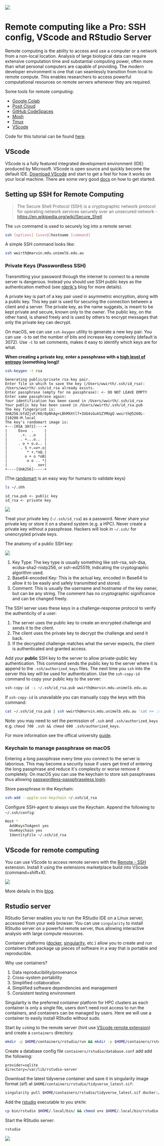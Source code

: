 ![](images/header.jpeg)

# Remote computing like a Pro: SSH config, VScode and RStudio Server

Remote computing is the ability to access and use a computer or a network from a non-local location. Analysis of large biological data can require extensive computation time and substantial computing power, often more than what personal computers are capable of providing. The modern developer environment is one that can seamlessly transition from local to remote compute. This enables researchers to access powerful computational resources on remote servers whenever they are required.

Some tools for remote computing:
- [Google Colab](https://colab.research.google.com/)
- [Posit Cloud](https://login.rstudio.cloud/login) 
- [GitHub CodeSpaces](https://github.com/features/codespaces)
- [Mosh](https://mosh.org/)
- [Tmux](https://github.com/tmux/tmux)
- [VScode](https://code.visualstudio.com/)

Code for this tutorial can be found [here](https://github.com/Wytamma/remote-computing-bioinfo-clinic).

## VScode

VScode is a fully featured integrated development environment (IDE) produced by Microsoft. VScode is open source and quickly become the default IDE. [Download VScode](https://code.visualstudio.com/Download) and start to get a feel for how it works on your local machine. There are some very good [docs](https://code.visualstudio.com/docs/getstarted/introvideos) on how to get started.

## Setting up SSH for Remote Computing

> The Secure Shell Protocol (SSH) is a cryptographic network protocol for operating network services securely over an unsecured network - https://en.wikipedia.org/wiki/Secure_Shell

The `ssh` commamd is used to securely log into a remote server.

```bash
ssh [options] [user@]hostname [command]
```

A simple SSH command looks like:

```bash
ssh wwirth@marvin.mdu.unimelb.edu.au
```

### Private Keys (Passwordless SSH)

Transmitting your password through the internet to connect to a remote server is dangerous. Instead you should use SSH public keys as the authentication method (see [rderik's](https://rderik.com/blog/understanding-ssh-keys-and-using-keychain-to-manage-passphrase-on-macos/#the-problem-with-passwords) blog for more details).

A private key is part of a key pair used in asymmetric encryption, along with a public key. This key pair is used for securing the connection between a client and a server. The private key, as the name suggests, is meant to be kept private and secure, known only to the owner. The public key, on the other hand, is shared freely and is used by others to encrypt messages that only the private key can decrypt.

On macOS, we can use `ssh-keygen` utility to generate a new key pair. You can use `-b` to set the number of bits and increase key complexity (default is 3072). Use `-C` to set comments, makes it easy to identify which keys are for what.

**When creating a private key, enter a passphrase with a [high level of entropy](https://xkcd.com/936/) (something long)!**

```bash
ssh-keygen -t rsa
```
```
Generating public/private rsa key pair.
Enter file in which to save the key (/Users/wwirth/.ssh/id_rsa): 
/Users/wwirth/.ssh/id_rsa already exists.
Enter passphrase (empty for no passphrase): <- DO NOT LEAVE EMPTY
Enter same passphrase again: 
Your identification has been saved in /Users/wwirth/.ssh/id_rsa
Your public key has been saved in /Users/wwirth/.ssh/id_rsa.pub
The key fingerprint is:
SHA256:bfdZjvF/K0/0pNhAg+LBhMXXtl7+3UG4sGukSZYMUgQ wwirth@5260L-210208-M.local
The key's randomart image is:
+---[RSA 3072]----+
|     Eo=o  .     |
|      .+. ..o    |
|      . +...o..  |
|     . o + o.o.. |
|      . S +.=o+.o|
|         * +.*o@.|
|        o + o *oB|
|         o o .. *|
|          .   oo+|
+----[SHA256]-----+
```

(The [randomart](http://users.ece.cmu.edu/~adrian/projects/validation/validation.pdf) is an easy way for humans to validate keys)

```bash
ls ~/.shh
```
```
id_rsa.pub <- public key 
id_rsa <- private key 
```
![](images/gdolf.jpeg)

Treat your private key (`~/.ssh/id_rsa`) as a password. Never share your private key or store it on a shared system (e.g. a HPC). Never create a private key without a passphrase. Hackers will look in `~/.ssh/` for unencrypted private keys.

The anatomy of a public SSH key:

![](images/key.png)

1. Key Type: The key type is usually something like ssh-rsa, ssh-dsa, ecdsa-sha2-nistp256, or ssh-ed25519, indicating the cryptographic algorithm used.
2. Base64-encoded Key: This is the actual key, encoded in Base64 to allow it to be easily and safely transmitted and stored.
3. Comment: This is usually the username and hostname of the key owner, but can be any string. The comment has no cryptographic significance and can be changed freely.

The SSH server uses these keys in a challenge-response protocol to verify the authenticity of a user:

1. The server uses the public key to create an encrypted challenge and sends it to the client.
2. The client uses the private key to decrypt the challenge and send it back.
3. If the decrypted challenge matches what the server expects, the client is authenticated and granted access.

Add your **public** SSH key to the server to allow private-public key authentication. This command sends the public key to the server where it is append to the `.ssh/authorized_keys` files. The next time you `ssh` into the server this key will be used for authentication. Use the `ssh-copy-id` command to copy your public key to the server:

```bash
ssh-copy-id -i ~/.ssh/id_rsa.pub wwirth@marvin.mdu.unimelb.edu.au
```

If `ssh-copy-id` is unavailable you can manually copy the keys with this command:   

```bash
cat ~/.ssh/id_rsa.pub | ssh wwirth@marvin.mdu.unimelb.edu.au 'cat >> .ssh/authorized_keys'
```

Note: you may need to set the permission of `.ssh` and `.ssh/authorized_keys` e.g. `chmod 700 .ssh && chmod 600 .ssh/authorized_keys`. 

For more information see the offical university [guide](https://dashboard.hpc.unimelb.edu.au/ssh/).

### Keychain to manage passphrase on macOS

Entering a long passphrase every time you connect to the server is laborious. This may become a security issue if users get tired of entering the long passphrase and reduce it's complexity or worse remove it completely. On macOS you can use the keychain to store ssh passphrases thus allowing [passwordless-passphraseless login](https://rderik.com/blog/understanding-ssh-keys-and-using-keychain-to-manage-passphrase-on-macos
).

Store passphrase in the Keychain:

```bash
ssh-add --apple-use-keychain ~/.ssh/id_rsa
```

Configure SSH-agent to always use the Keychain. Append the following to  `~/.ssh/config`:

```bash
Host *
  AddKeysToAgent yes
  UseKeychain yes
  IdentityFile ~/.ssh/id_rsa 
```

## VScode for remote computing

You can use VScode to access remote servers with the [Remote - SSH](https://marketplace.visualstudio.com/items?itemName=ms-vscode-remote.remote-ssh) extension. Install it using the extensions marketplace build into VScode (command+shift+X).

![](images/vscode.png)

More details in this [blog](https://blog.wytamma.com/blog/hcp-vscode).

## Rstudio server 

RStudio Server enables you to run the RStudio IDE on a Linux server, accessed from your web browser. You can use `singularity` to install RStudio server on a powerful remote server, thus allowing interactive analysis with large compute resources.

Container platforms ([docker](https://www.docker.com/), [singularity](https://docs.sylabs.io/guides/latest/user-guide/), etc.) allow you to create and run containers that package up pieces of software in a way that is portable and reproducible.

Why use containers?

1. Data reproducibility/provenance
2. Cross-system portability
3. Simplified collaboration
4. Simplified software dependencies and management
5. Consistent testing environment

Singularity is the preferred container platform for HPC clusters as each container is only a single file, users don’t need root access to run the containers, and containers can be managed by users. Here we will use a container to easily install RStudio without sudo. 

Start by `ssh`ing to the remote server (hint use [VScode remote extension](https://github.com/Wytamma/remote-computing-bioinfo-clinic#vscode-for-remote-computing)) and create a `containers` directory.

```bash
mkdir -p $HOME/containers/rstudio/run && mkdir -p $HOME/containers/rstudio/var-lib-rstudio-server
```

Create a database config file `containers/rstudio/database.conf` add add the following:

```
provider=sqlite
directory=/var/lib/rstudio-server
```

Download the latest tidyverse container and save it in singularity image format (sif) at `$HOME/containers/rstudio/tidyverse_latest.sif`:

```bash
singularity pull $HOME/containers/rstudio/tidyverse_latest.sif docker://rocker/tidyverse:latest
```

Add the [rstudio](/bin/rstudio) executable to you `$PATH`:

```bash
cp bin/rstudio $HOME/.local/bin/ && chmod u+x $HOME/.local/bin/rstudio
```

Start the RStudio server:

```bash
rstudio
```

![](images/rstudio.png)
